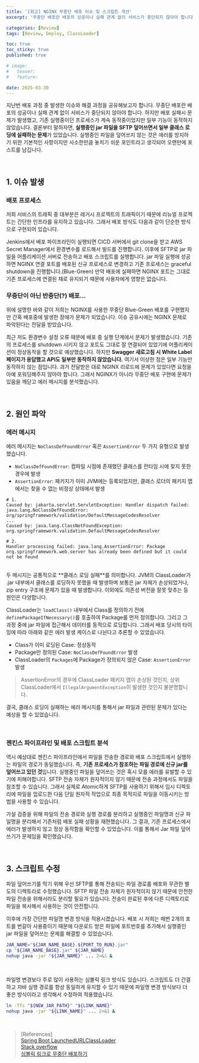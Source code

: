 ```yaml
---
title: '[회고] NGINX 무중단 배포 이슈 및 스크립트 개선'
excerpt: '무중단 배포란 배포의 성공이나 실패 관계 없이 서비스가 중단되지 않아야 합니다. 하지만 배포 실패시 문제가 발생했고, 기존 실행중이던 프로세스가 계속 동작중이었지만 일부 기능이 동작하지 않았습니다.'

categories: [Review]
tags: [Review, Deploy, ClassLoader]

toc: true
toc_sticky: true
published: true

# image:
#   teaser:
#   feature:

date: 2025-03-30
---
```


지난번 배포 과정 중 발생한 이슈와 해결 과정을 공유해보고자 합니다. 무중단 배포란 배포의 성공이나 실패 관계 없이 서비스가 중단되지 않아야 합니다. 하지만 배포 실패시 문제가 발생했고, 기존 실행중이던 프로세스가 계속 동작중이었지만 일부 기능이 동작하지 않았습니다. 결론부터 말하자면, **실행중인 jar 파일을 SFTP 덮어쓰면서 일부 클래스 로딩에 실패하는 문제**가 있었습니다. 실행중인 파일을 덮어쓰지 않는 것은 에러를 방지하기 위한 기본적인 사항이지만 사소한만큼 놓치기 쉬운 포인트라고 생각되어 오랜만에 포스트를 남깁니다.

<br>

## 1. 이슈 발생

### 배포 프로세스

저희 서비스의 트래픽 중 대부분은 레거시 프로젝트의 트래픽이기 때문에 리뉴얼 프로젝트는 간단한 인프라를 유지하고 있습니다. 그래서 배포 방식도 다음과 같이 단순한 방식으로 구현되어 있습니다.

Jenkins에서 배포 파이프라인이 실행되면 CICD 서버에서 git clone을 받고 AWS Secret Manager에서 환경변수를 로드해서 빌드를 진행합니다. 이후에 SFTP로 jar 파일을 어플리케이션 서버로 전송하고 배포 스크립트를 실행합니다. jar 파일 실행에 성공하면 NGINX 연결 포트를 배포된 신규 프로세스로 변경하고 기존 프로세스는 graceful shutdown을 진행합니다.(Blue-Green) 만약 배포에 실패하면 NGINX 포트는 그대로 기존 프로세스에 연결된 채로 유지되기 때문에 사용자에게 영향은 없습니다.

### 무중단이 아닌 반중단(?) 배포...

위에 설명한 바와 같이 저희는 NGINX를 사용한 무중단 Blue-Green 배포를 구현했지만 간혹 배포중에 발생한 장애가 문제가 되었습니다. 이슈 공유시에는 NGINX 문제로 파악된다는 전달을 받았습니다.

최근 저도 환경변수 설정 오류 때문에 배포 중 실행 단계에서 문제가 발생했습니다. 기존의 프로세스를 shutdown 시키지 않고 포트도 그대로 잘 연결되어 있었기에 어플리케이션이 정상동작을 할 것으로 예상했습니다. 하지만 **Swagger 새로고침 시 White Label 페이지가 응답했고 API도 일부만 동작하지 않았습니다.** 여기서 이상한 점은 일부 기능만 동작하지 않는 점입니다. 과거 전달받은 대로 NGINX 리로드에 문제가 있었다면 요청을 아예 포워딩해주지 않아야 합니다. 그래서 NGINX가 아니라 무중단 배포 구현에 문제가 있음을 깨닫고 에러 메시지를 분석했습니다.

<br>

## 2. 원인 파악

### 에러 메시지

에러 메시지는 `NoClassDefFoundError` 혹은 `AssertionError` 두 가지 유형으로 발생했습니다.

- `NoClassDefFoundError`: 컴파일 시점에 존재했던 클래스를 런타임 시에 찾지 못한 경우에 발생
- `AssertionError`: 패키지가 이미 JVM에는 등록되었지만, 클래스 로더의 패키지 맵에서는 찾을 수 없는 비정상 상태에서 발생

```
# 1.
Caused by: jakarta.servlet.ServletException: Handler dispatch failed: java.lang.NoClassDefFoundError: org/springframework/validation/DefaultMessageCodesResolver
...
Caused by: java.lang.ClassNotFoundException: org.springframework.validation.DefaultMessageCodesResolver

# 2.
Handler processing failed: java.lang.AssertionError: Package org.springframework.web.server has already been defined but it could not be found
```

<br>
두 메시지는 공통적으로 **클래스 로딩 실패**를 의미합니다. JVM의 ClassLoader가 .jar 내부에서 클래스를 로딩하지 못했을 때 발생하며 보통은 jar 자체가 손상되었거나, zip entry 구조에 문제가 있을 때 발생합니다. 이외에도 의존성 버전을 잘못 맞추는 등 원인은 다양합니다.

ClassLoader는 `loadClass()` 내부에서 Class를 정의하기 전에 `definePackageIfNecessary()`를 호출하여 Package를 먼저 정의합니다. 그리고 그 과정 중에 jar 파일에 접근해서 데이터를 동적으로 로딩합니다. 그래서 배포 당시의 타이밍에 따라 아래와 같은 에러 발생 케이스로 나뉜다고 추론할 수 있었습니다.

- Class가 이미 로딩된 Case: 정상동작
- Package만 정의된 Case: `NoClassDefFoundError` 발생
- ClassLoader의 `Packages`에 Package가 정의되지 않은 Case: `AssertionError` 발생

> AssertionError의 경우에 ClassLoader 패키지 맵이 손상된 것인지, 상위 ClassLoader에서 `IllegalArgumentException`이 발생한 것인지 불분명합니다.

결국, 클래스 로딩이 실패하는 에러 메시지를 통해서 jar 파일과 관련된 문제가 있다는 예상을 할 수 있었습니다.

<br>

### 젠킨스 파이프라인 및 배포 스크립트 분석

역시 예상대로 젠킨스 파이프라인에서 파일을 전송한 경로와 배포 스크립트에서 실행하는 파일의 경로가 동일했습니다. 즉, **기존 프로세스가 참조하는 파일 경로에 신규 jar를 덮어쓰고 있던 것**입니다. 실행중인 파일을 덮어쓰는 것은 혹시 모를 에러를 유발할 수 있기에 피해야합니다. SFTP 전송 자체가 원자적이지 않기 때문에 전송 과정에서도 파일을 참조할 수 있습니다. 그래서 실제로 Atomic하게 SFTP를 사용하기 위해서 임시 디렉토리에 파일을 업로드한 다음 단일 원자적 작업으로 최종 목적지로 파일을 이동시키는 방법을 사용할 수 있습니다.

가설 검증을 위해 파일의 전송 경로와 실행 경로를 분리하고 실행중인 파일명과 신규 파일명을 분리해서 기존처럼 배포 실패 상황을 재현했습니다. 그 결과, 기존 프로세스에서 에러가 발생하지 않고 정상 동작함을 확인할 수 있었습니다. 이를 통해서 Jar 파일 덮어쓰기가 문제임을 확인했습니다.

<!-- SFTP와 CP의 차이점에 대해서 쓰려고 했지만 관련 문서나 내용을 찾지 못해서 생략.. -->
<!--하지만 여기서 또 의문이 생깁니다. 실행중인 프로세스는 기존의 파일 디스크립터를 유지하고 있을 것이고 기존의 inode를 계속 참조할 것입니다. 파일이 덮어씌워져도 리눅스 내부에서는 진짜 삭제된 것이 아닐텐데 왜 Jar 파일을 참조할 때 오류가 발생할까요? 🧐 아무래도 Zip Entry 파일 내부의 offset 정보와 새로 빌드된 jar 구조의 불일치로 문제가 발생한 것 같았습니다. 그래서 inode가 변경되지 않은 것이 이유라는 가설과 함께 로컬 환경에서 다시 재현을 해보았습니다.

<br>

### SFTP와 CP, MV의 차이점

재현 방법은 다음과 같습니다.

1. 별도의 디렉토리에 jar 파일을 두고 배포 디렉토리에 위치한 또 다른 jar 파일을 실행합니다.
2. 실행중인 jar 파일을 별도의 디렉토리에 위치한 jar 파일로 덮어씌웁니다.
3. 이때 `cp`와 `mv` 명령어로 각각 실행해봅니다.
4. 실행중인 경로에 위치한 파일의 inode가 유지된 상태와 변경된 상태를 비교합니다.
    (`mv`는 inode가 유지된다고 헷갈리지 마세요! 비교 대상이 실행 경로에 위치한 파일의 inode 입니다.)

결과가 어땠을까요? 제 가설대로 `cp`를 통해 덮어씌운 경우에 inode가 변경되지 않아서 문제 상황이 재현됐을까요? 두 경우 모두 에러가 발생하지 않았습니다. 로컬 환경이 아닌 실제 Dev 서버에서도 마찬가지였습니다.

놓치고 있는 부분을 확인하기 위해 다시 젠킨스 파이프라인을 살펴보았고, 젠킨스에서는 `ssh`를 통해 파일을 전송하는 사실을 알아챘습니다. 그래서 Dev 서버에서 실행중인 프로세스가 참조한 파일을 `SFTP`로 덮어씌워보니 비로소 문제 상황을 재현할 수 있었습니다. `SFTP` 역시 덮어쓰는 파일의 inode를 변경하지 않았습니다. -->

<br>

## 3. 스크립트 수정

파일 덮어쓰기를 막기 위해 우선 SFTP를 통해 전송되는 파일 경로를 배포와 무관한 별도의 디렉토리로 수정했습니다. SFTP 파일 전송 자체가 원자적이지 않기 때문에 안전한 파일 전송을 위해서라도 분리할 필요가 있습니다. 전송이 완료된 후에 다른 디렉토리로 파일을 복사해서 사용하는 것이 안전합니다.

이후에 가장 간단한 파일명 변경 방식을 적용시켰습니다. 배포 시 저희는 매번 2개의 포트를 번갈아 사용중이기 때문에 다운로드 받은 파일에 포트번호를 추가해서 실행중인 jar 파일을 덮어쓰는 문제를 해결할 수 있었습니다.

```sh
JAR_NAME="${JAR_NAME_BASE}.${PORT_TO_RUN}.jar"
cp "${JAR_NAME_BASE}.jar" ${JAR_NAME}
nohup java -jar "${JAR_NAME}" ... 2>&1 &
```

<br>
  
파일명 변경보다 주로 많이 사용하는 심볼릭 링크 방식도 있습니다. 스크립트도 더 간결하고 자바 실행 경로를 항상 동일하게 유지할 수 있기 때문에 파일명 변경 방식보다 더 좋은 방식이라고 생각해서 수정하여 적용했습니다.

```sh
ln -Tfs "${NEW_JAR_PATH}" "${LINK_NAME}"
nohup java -jar "${LINK_NAME}" ... 2>&1 &
```

<br>

> [References]  
> [Spring Boot LaunchedURLClassLoader](https://github.com/spring-projects/spring-boot/blob/main/spring-boot-project/spring-boot-tools/spring-boot-loader-classic/src/main/java/org/springframework/boot/loader/LaunchedURLClassLoader.java)  
> [Stack overflow](https://stackoverflow.com/questions/32477145/java-lang-classnotfoundexception-ch-qos-logback-classic-spi-throwableproxy)  
> [심볼릭 링크로 무중단 배포하기](https://11st-tech.github.io/2023/12/11/spring-batch-non-stop-deploy/)
